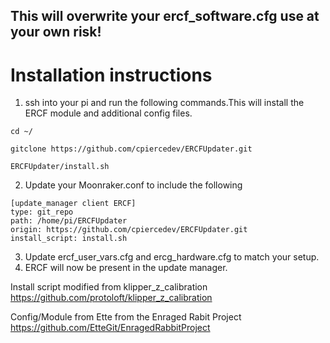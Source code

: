 ## This will overwrite your ercf_software.cfg use at your own risk!

# Installation instructions

1. ssh into your pi and run the following commands.This will install the ERCF module and additional config files.

`cd ~/`

`gitclone https://github.com/cpiercedev/ERCFUpdater.git`


`ERCFUpdater/install.sh`


2. Update your Moonraker.conf to include the following

```
[update_manager client ERCF]
type: git_repo
path: /home/pi/ERCFUpdater
origin: https://github.com/cpiercedev/ERCFUpdater.git
install_script: install.sh
```

3. Update ercf_user_vars.cfg and ercg_hardware.cfg to match your setup.
4. ERCF will now be present in the update manager.


Install script modified from klipper_z_calibration
https://github.com/protoloft/klipper_z_calibration

Config/Module from Ette from the Enraged Rabit Project
https://github.com/EtteGit/EnragedRabbitProject

